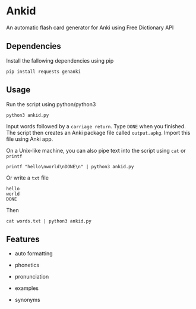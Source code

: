 # Ankid

An automatic flash card generator for Anki using Free Dictionary API

## Dependencies

Install the fallowing dependencies using pip

```shell
pip install requests genanki
```

## Usage

Run the script using python/python3

```shell
python3 ankid.py
```

Input words followed by a `carriage return`. Type `DONE` when you finished. The script then creates an Anki package file called `output.apkg`. Import this file using Anki app.

On a Unix-like machine, you can also pipe text into the script using `cat` or `printf`

```shell
printf "hello\nworld\nDONE\n" | python3 ankid.py
```

Or write a `txt` file

```
hello
world
DONE
```

Then

```shell
cat words.txt | python3 ankid.py
```

## Features

- auto formatting

- phonetics

- pronunciation

- examples

- synonyms
